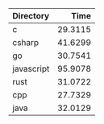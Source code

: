 | Directory   |    Time |
|:------------|--------:|
| c           | 29.3115 |
| csharp      | 41.6299 |
| go          | 30.7541 |
| javascript  | 95.9078 |
| rust        | 31.0722 |
| cpp         | 27.7329 |
| java        | 32.0129 |